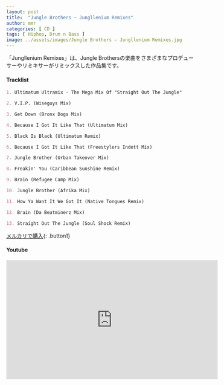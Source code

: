 ```yaml
---
layout: post
title:  "Jungle Brothers – Jungllenium Remixes"
author: mmr
categories: [ CD ]
tags: [ Hiphop, Drum n Bass ]
image: ../assets/images/Jungle Brothers – Jungllenium Remixes.jpg
---
```


「Jungllenium Remixes」は、Jungle Brothersの楽曲をさまざまなプロデューサーやリミキサーがリミックスした作品集です。


#### Tracklist
```md
1. Ultimatum Ultramix - The Mega Mix Of "Straight Out The Jungle"

2. V.I.P. (Wiseguys Mix)

3. Get Down (Bronx Dogs Mix)

4. Because I Got It Like That (Ultimatum Mix)

5. Black Is Black (Ultimatum Remix)

6. Because I Got It Like That (Freestylers Indett Mix)

7. Jungle Brother (Urban Takeover Mix)

8. Freakin' You (Caribbean Sunshine Remix)

9. Brain (Refugee Camp Mix)

10. Jungle Brother (Afrika Mix)

11. How Ya Want It We Got It (Native Tongues Remix)

12. Brain (Da Beatminerz Mix)

13. Straight Out The Jungle (Soul Shock Remix)
```

[メルカリで購入](https://jp.mercari.com/item/m23288815689?afid=6142608987){: .button1}

#### Youtube
<iframe width="560" height="315" src="https://www.youtube.com/embed/0_Br-JWVk80?si=4XmyMDo4nmb71LMZ" title="YouTube video player" frameborder="0" allow="accelerometer; autoplay; clipboard-write; encrypted-media; gyroscope; picture-in-picture; web-share" referrerpolicy="strict-origin-when-cross-origin" allowfullscreen></iframe>